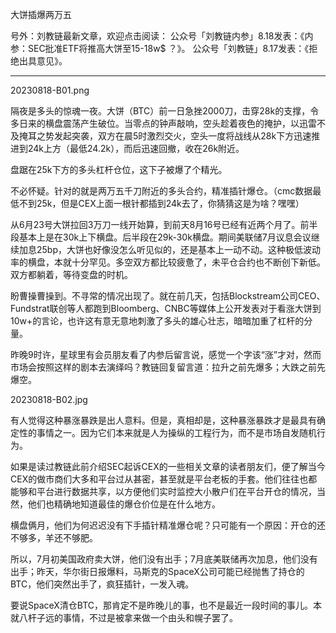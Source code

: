 
大饼插爆两万五

号外：刘教链最新文章，欢迎点击阅读：
公众号「刘教链内参」8.18发表：《内参：SEC批准ETF将推高大饼至15-18w$ ？》。
公众号「刘教链」8.17发表：《拒绝出具意见》。

* * *

20230818-B01.png

隔夜是多头的惊魂一夜。大饼（BTC）前一日急挫2000刀，击穿28k的支撑，令多日来的横盘震荡产生破位。当零点的钟声敲响，空头趁着夜色的掩护，以迅雷不及掩耳之势发起突袭，双方在晨5时激烈交火，空头一度将战线从28k下方迅速推进到24k上方（最低24.2k），而后迅速回撤，收在26k附近。

盘踞在25k下方的多头杠杆仓位，这下子被爆了个精光。

不必怀疑。针对的就是两万五千刀附近的多头合约，精准插针爆仓。（cmc数据最低不到25k，但是CEX上面一根针都插到24k去了，你猜猜这是为啥？嘿嘿）

从6月23号大饼拉回3万刀一线开始算，到前天8月16号已经有近两个月了。前半段基本上是在30k上下横盘。后半段在29k-30k横盘。期间美联储7月议息会议继续加息25bp，大饼也好像没怎么听见似的，还是基本上一动不动。这种极低波动率的横盘，本就十分罕见。多空双方都比较疲惫了，未平仓合约也不断创下新低。双方都躺着，等待变盘的时机。

盼曹操曹操到。不寻常的情况出现了。就在前几天，包括Blockstream公司CEO、Fundstrat联创等人都跑到Bloomberg、CNBC等媒体上公开发表对于看涨大饼到10w+的言论，也许这有意无意地刺激了多头的雄心壮志，暗暗加重了杠杆的分量。

昨晚9时许，星球里有会员朋友看了内参后留言说，感觉一个字该“涨”才对，然而市场会按照这样的剧本去演绎吗？教链回复留言道：拉升之前先爆多；大跌之前先爆空。

20230818-B02.jpg

有人觉得这种暴涨暴跌是出人意料。但是，真相却是，这种暴涨暴跌才是最具有确定性的事情之一。因为它们本来就是人为操纵的工程行为，而不是市场自发随机行为。

如果是读过教链此前介绍SEC起诉CEX的一些相关文章的读者朋友们，便了解当今CEX的做市商们大多和平台过从甚密，甚至就是平台老板的手套。他们往往也都能够和平台进行数据共享，以方便他们实时监控大小散户们在平台开仓的情况，当然，他们也精确地知道最佳的爆仓价位是在什么地方。

横盘俩月，他们为何迟迟没有下手插针精准爆仓呢？只可能有一个原因：开仓的还不够多，羊还不够肥。

所以，7月初美国政府卖大饼，他们没有出手；7月底美联储再次加息，他们没有出手；昨天，华尔街日报爆料，马斯克的SpaceX公司可能已经抛售了持仓的BTC，他们突然出手了，疯狂插针，一发入魂。

要说SpaceX清仓BTC，那肯定不是昨晚儿的事，也不是最近一段时间的事儿。本就八杆子远的事情，不过是被拿来做一个由头和幌子罢了。


